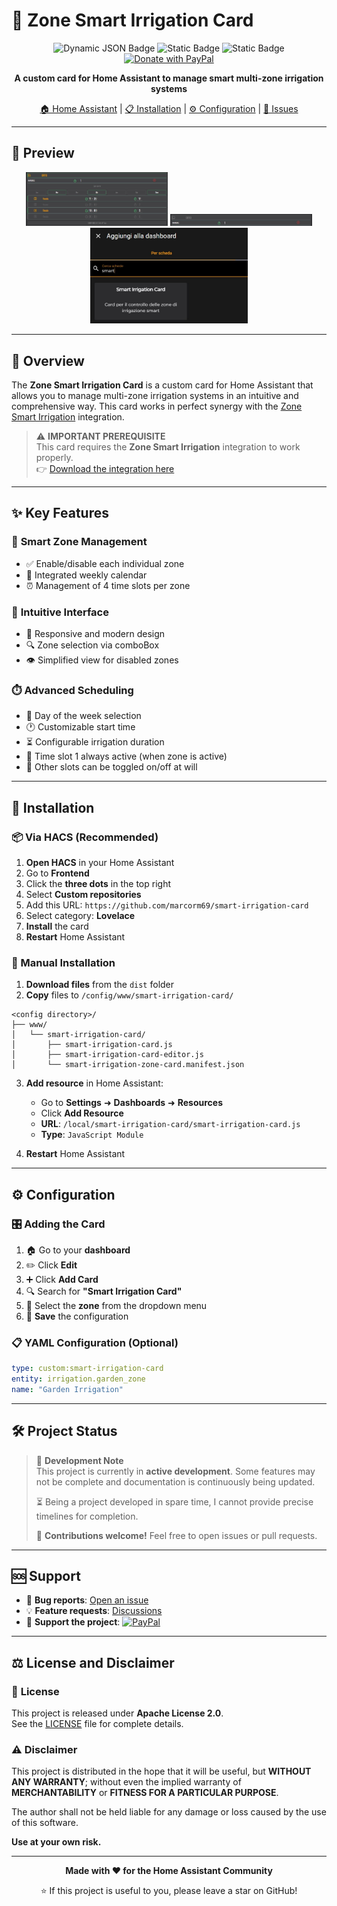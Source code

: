 # 🌱 Zone Smart Irrigation Card

<div align="center">
  
![Dynamic JSON Badge](https://img.shields.io/badge/dynamic/json?url=https%3A%2F%2Fraw.githubusercontent.com%2Fmarcorm69%2Fsmart-irrigation-card%2Frefs%2Fheads%2Fmain%2Fcustom_elements.json&query=%24.version&style=for-the-badge&label=VERSION&color=brightgreen)
![Static Badge](https://img.shields.io/badge/LICENSE-Apache%20License%202.0-green?style=for-the-badge&logo=opensourceinitiative&logoColor=%23ffffff)
![Static Badge](https://img.shields.io/badge/HACS-DEFAULT-41BDF5?style=for-the-badge&logo=homeassistantcommunitystore&logoColor=white)
[![Donate with PayPal](https://img.shields.io/badge/DONATE-PAYPAL-00457C?style=for-the-badge&logo=paypal&logoColor=white)](https://www.paypal.com/donate/?business=48MF452S8876J&currency_code=EUR)

**A custom card for Home Assistant to manage smart multi-zone irrigation systems**

[🏠 Home Assistant](https://www.home-assistant.io/) | [📋 Installation](#-installation) | [⚙️ Configuration](#%EF%B8%8F-configuration) | [🐛 Issues](https://github.com/marcorm69/smart-irrigation-card/issues)

</div>

---

## 📸 Preview

<div align="center">
  <img src="images/screen.jpg" alt="Active card" width="45%">
  <img src="images/screen_off.jpg" alt="Inactive card" width="45%">
</div>

<div align="center">
  <img src="images/search_card.jpg" alt="Card search" width="50%">
</div>

---

## 🎯 Overview

The **Zone Smart Irrigation Card** is a custom card for Home Assistant that allows you to manage multi-zone irrigation systems in an intuitive and comprehensive way. This card works in perfect synergy with the [Zone Smart Irrigation](https://github.com/marcorm69/zone-smart-irrigation) integration.

> ⚠️ **IMPORTANT PREREQUISITE**  
> This card requires the **Zone Smart Irrigation** integration to work properly.  
> 👉 [Download the integration here](https://github.com/marcorm69/zone-smart-irrigation)

---

## ✨ Key Features

### 🔧 **Smart Zone Management**
- ✅ Enable/disable each individual zone
- 📅 Integrated weekly calendar
- ⏰ Management of 4 time slots per zone

### 📱 **Intuitive Interface**
- 🎨 Responsive and modern design
- 🔍 Zone selection via comboBox
- 👁️ Simplified view for disabled zones

### ⏱️ **Advanced Scheduling**
- 📆 Day of the week selection
- 🕐 Customizable start time
- ⏳ Configurable irrigation duration
- 🎯 Time slot 1 always active (when zone is active)
- 🔀 Other slots can be toggled on/off at will

---

## 🚀 Installation

### 📦 Via HACS (Recommended)

1. **Open HACS** in your Home Assistant
2. Go to **Frontend**
3. Click the **three dots** in the top right
4. Select **Custom repositories**
5. Add this URL: `https://github.com/marcorm69/smart-irrigation-card`
6. Select category: **Lovelace**
7. **Install** the card
8. **Restart** Home Assistant

### 🔧 Manual Installation

1. **Download files** from the `dist` folder
2. **Copy** files to `/config/www/smart-irrigation-card/`

```
<config directory>/
├── www/
│   └── smart-irrigation-card/
│       ├── smart-irrigation-card.js
│       ├── smart-irrigation-card-editor.js
│       └── smart-irrigation-zone-card.manifest.json
```

3. **Add resource** in Home Assistant:
   - Go to **Settings** ➜ **Dashboards** ➜ **Resources**
   - Click **Add Resource**
   - **URL**: `/local/smart-irrigation-card/smart-irrigation-card.js`
   - **Type**: `JavaScript Module`

4. **Restart** Home Assistant

---

## ⚙️ Configuration

### 🎛️ **Adding the Card**

1. 🏠 Go to your **dashboard**
2. ✏️ Click **Edit**
3. ➕ Click **Add Card**
4. 🔍 Search for **"Smart Irrigation Card"**
5. 🎯 Select the **zone** from the dropdown menu
6. 💾 **Save** the configuration

### 📋 **YAML Configuration (Optional)**

```yaml
type: custom:smart-irrigation-card
entity: irrigation.garden_zone
name: "Garden Irrigation"
```

---

## 🛠️ Project Status

> 📝 **Development Note**  
> This project is currently in **active development**. Some features may not be complete and documentation is continuously being updated.
> 
> ⏳ Being a project developed in spare time, I cannot provide precise timelines for completion.
> 
> 🤝 **Contributions welcome!** Feel free to open issues or pull requests.

---

## 🆘 Support

- 🐛 **Bug reports**: [Open an issue](https://github.com/marcorm69/smart-irrigation-card/issues)
- 💡 **Feature requests**: [Discussions](https://github.com/marcorm69/smart-irrigation-card/discussions)
- 💖 **Support the project**: [![PayPal](https://img.shields.io/badge/PayPal-Donate-blue)](https://www.paypal.com/donate/?business=48MF452S8876J&currency_code=EUR)

---

## ⚖️ License and Disclaimer

### 📄 **License**
This project is released under **Apache License 2.0**.  
See the [LICENSE](LICENSE) file for complete details.

### ⚠️ **Disclaimer**
This project is distributed in the hope that it will be useful, but **WITHOUT ANY WARRANTY**; without even the implied warranty of **MERCHANTABILITY** or **FITNESS FOR A PARTICULAR PURPOSE**.

The author shall not be held liable for any damage or loss caused by the use of this software.

**Use at your own risk.**

---

<div align="center">

**Made with ❤️ for the Home Assistant Community**

⭐ If this project is useful to you, please leave a star on GitHub!

</div>